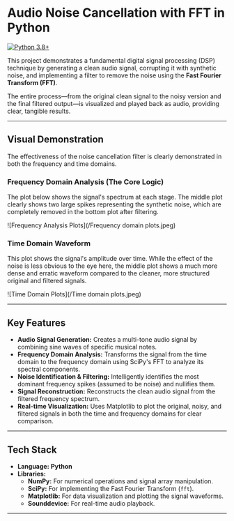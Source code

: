 # Audio Noise Cancellation with FFT in Python

[![Python 3.8+](https://img.shields.io/badge/python-3.8+-blue.svg)](https://www.python.org/downloads/)

This project demonstrates a fundamental digital signal processing (DSP) technique by generating a clean audio signal, corrupting it with synthetic noise, and implementing a filter to remove the noise using the **Fast Fourier Transform (FFT)**.

The entire process—from the original clean signal to the noisy version and the final filtered output—is visualized and played back as audio, providing clear, tangible results.

---

## Visual Demonstration

The effectiveness of the noise cancellation filter is clearly demonstrated in both the frequency and time domains.

### Frequency Domain Analysis (The Core Logic)
The plot below shows the signal's spectrum at each stage. The middle plot clearly shows two large spikes representing the synthetic noise, which are completely removed in the bottom plot after filtering.

![Frequency Analysis Plots](/Frequency domain plots.jpeg)

### Time Domain Waveform
This plot shows the signal's amplitude over time. While the effect of the noise is less obvious to the eye here, the middle plot shows a much more dense and erratic waveform compared to the cleaner, more structured original and filtered signals.

![Time Domain Plots](/Time domain plots.jpeg)

---

## Key Features

- **Audio Signal Generation:** Creates a multi-tone audio signal by combining sine waves of specific musical notes.
- **Frequency Domain Analysis:** Transforms the signal from the time domain to the frequency domain using SciPy's FFT to analyze its spectral components.
- **Noise Identification & Filtering:** Intelligently identifies the most dominant frequency spikes (assumed to be noise) and nullifies them.
- **Signal Reconstruction:** Reconstructs the clean audio signal from the filtered frequency spectrum.
- **Real-time Visualization:** Uses Matplotlib to plot the original, noisy, and filtered signals in both the time and frequency domains for clear comparison.

---

## Tech Stack

- **Language:** **Python**
- **Libraries:**
    - **NumPy:** For numerical operations and signal array manipulation.
    - **SciPy:** For implementing the Fast Fourier Transform (`fft`).
    - **Matplotlib:** For data visualization and plotting the signal waveforms.
    - **Sounddevice:** For real-time audio playback.

---
